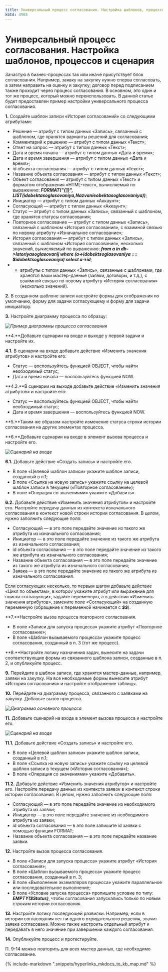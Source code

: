 ```yaml
---
title: Универсальный процесс согласования. Настройка шаблонов, процессов и сценария
kbId: 4904
---
```


# Универсальный процесс согласования. Настройка шаблонов, процессов и сценария

Зачастую в бизнес-процессах так или иначе присутствует блок согласования. Например, заявку на закупку нужно сперва согласовать, а затем направить на оценку и закупку; договор перед подписанием также проходит через процесс согласования. В основном, это один и тот же процесс, который можно переиспользовать. В данной статье будет предоставлен пример настройки универсального процесса согласования.

**1.** Создайте шаблон записи «История согласований» со следующими атрибутами:

- Решение — атрибут с типом данных «Запись», связанный с шаблоном, где хранятся варианты решений для согласования;
- Комментарий к решению — атрибут с типом данных «Текст»;
- Ответ на запрос — атрибут с типом данных «Текст»;
- Дата и время начала — атрибут с типом данных «Дата и время»;
- Дата и время завершения — атрибут с типом данных «Дата и время»;
- id объекта согласования — атрибут с типом данных «Текст»;
- Название объекта согласования — атрибут с типом данных «Текст»;
- Объект согласования — атрибут с типом данных «Текст» и форматом отображения «HTML-текст», вычисляемый по выражению: ***FORMAT("<a href='/#Resolver/{0}' target='\_blank'>{1}</a>", LIST($idobektasoglasovaniya,$Nazvanieobektasoglasovaniya))***;
- Инициатор — атрибут с типом данных «Аккаунт»;
- Согласующий — атрибут с типом данных «Аккаунт»;
- Статус — атрибут с типом данных «Запись», связанный с шаблоном, где хранятся статусы согласования;
- Повторное согласование — атрибут с типом данных «Запись», связанный с шаблоном «История согласования», с взаимной связью по новому атрибуту «Изначальное согласование»;
- История согласования — атрибут с типом данных «Запись», связанный с шаблоном «История согласования», несколько значений, вычисляемый по выражению: ***from a in db->Istoriyasoglasovanij where (a->idobektsoglasovaniya == $idobektsoglasovaniya) select a->id***;
- + атрибуты с типом данных «Запись», связанные с шаблонами, где хранятся ваши мастер-данные (заявки, договоры, и т.д.), с взаимной связью по новому атрибуту «История согласования» (несколько значений).

**2.** В созданном шаблоне записи настройте формы для отображения по умолчанию, форму для задачи согласующему и форму для задачи инициатору.

**3.** Настройте диаграмму процесса по образцу:

_![Пример диаграммы процесса согласования](https://kb.comindware.ru/assets/2023-02-13_14h44_52.png)_

**4.**Добавьте сценарии на входе и выходе у первой задачи и настройте их.

**4.1.** В сценарии на входе добавьте действие «Изменить значения атрибутов» и настройте его:

- Статус — воспользуйтесь функцией OBJECT, чтобы найти необходимый статус;
- Дата и время начала — воспользуйтесь функцией NOW.

**4.2.**В сценарии на выходе добавьте действие «Изменить значения атрибутов» и настройте его:

- Статус — воспользуйтесь функцией OBJECT, чтобы найти необходимый статус;
- Дата и время завершения — воспользуйтесь функцией NOW.

**5.**Таким же образом настройте изменение статуса строки истории согласования на других элементах процесса.

**6.**Добавьте сценарии на входе в элемент вызова процесса и настройте его.

_![Сценарий на входе](https://kb.comindware.ru/assets/2023-02-20_10h32_27.png)_

**6.1.** Добавьте действие «Создать запись» и настройте его.

- В поле «Целевой шаблон записи» укажите шаблон записи, созданный в п.1;
- В поле «Ссылка на новую запись» укажите ссылку на целевой шаблон записи в текущем («Повторное согласование»);
- В поле «Операция со значениями» укажите «Добавить».

**6.2.** Добавьте действие «Изменить значения атрибутов» и настройте его. Настройте передачу данных из контекста изначального согласования в контекст новой строки истории согласования. В целом, нужно заполнить следующие поля:

- Согласующий — в это поле передайте значение из такого же атрибута из изначального согласования;
- Инициатор — в это поле передайте значение из такого же атрибута из изначального согласования;
- id объекта согласования — в это поле передайте значение из такого же атрибута из изначального согласования;
- Название объекта согласования — в это поле передайте значение из такого же атрибута из изначального согласования;
- Заявка — в это поле передайте значение из такого же атрибута из изначального согласования.

Если согласующих несколько, то первым шагом добавьте действие «Цикл по объектам», в котороv укажите атрибут или выражение для поиска согласующих, задайте переменную, а в действии «Изменить значения атрибутов», замените поле «Согласующий» на созданную переменную (обращение к переменной начинается с ***$$***).

**7.**Настройте вызов процесса повторного согласования.

- В поле «Записи для запуска процесса» укажите атрибут «Повторное согласование»;
- В поле «Шаблон вызываемого процесса» укажите процесс согласования, созданный в п. 3 (тот же процесс).

**8.**Настройте логику назначения задач, вынесите на задачи соответствующие формы из связанного шаблона записи, созданные в п. 2, и опубликуйте процесс.

**9.** Перейдите в шаблон записи, где хранятся мастер-данные, например, заявки на закупку. На все необходимые формы вынесите атрибут «История согласования» и настройте отображение таблицы.

**10.** Перейдите на диаграмму процесса, связанного с заявками на закупку. Добавьте вызов процесса.

_![Диаграмма основного процесса](https://kb.comindware.ru/assets/2023-02-20_10h08_49.png)_

**11.** Добавьте сценарий на входе в элемент вызова процесса и настройте его.

_![Сценарий на входе](https://kb.comindware.ru/assets/2023-02-13_14h51_23.png)_

**11.1.** Добавьте действие «Создать запись» и настройте его.

- В поле «Целевой шаблон записи» укажите шаблон записи, созданный в п.1;
- В поле «Ссылка на новую запись» укажите ссылку на целевой шаблон записи в текущем («История согласования»);
- В поле «Операция со значениями» укажите «Добавить».

**11.2.** Добавьте действие «Изменить значения атрибутов» и настройте его. Настройте передачу данных из контекста заявок в контекст строки истории согласования. В целом, нужно заполнить следующие поля:

- Согласующий — в это поле передайте значение из необходимого атрибута из заявки;
- Инициатор — в это поле передайте значение из необходимого атрибута из заявки;
- id объекта согласования — в это поле запишите id заявки с помощью функции FORMAT;
- Название объекта согласования — в это поле передайте название заявки.

**12.** Настройте вызов процесса согласования.

- В поле «Записи для запуска процесса» укажите атрибут «История согласования»;
- В поле «Шаблон вызываемого процесса» укажите процесс согласования, созданный в п. 3;
- В поле «Выполнение экземпляров процесса» укажите параллельное или последовательное выполнение;
- В поле «Условие запуска процесса» пропишите условие по типу: ***EMPTY($Status)***, чтобы согласования запускались только по новым строкам истории согласования.

**13.** Настройте логику последующей развилки. Например, если в истории согласования нет ни одного отрицательного решения, значит заявка согласована. Можно также настроить отдельный атрибут и передавать в него значение при завершении каждого согласования.

**14.** Опубликуйте процесс и протестируйте.

П. 9-14 можно повторить для всех мастер данных, где необходимо согласование.

{% include-markdown ".snippets/hyperlinks_mkdocs_to_kb_map.md" %}
